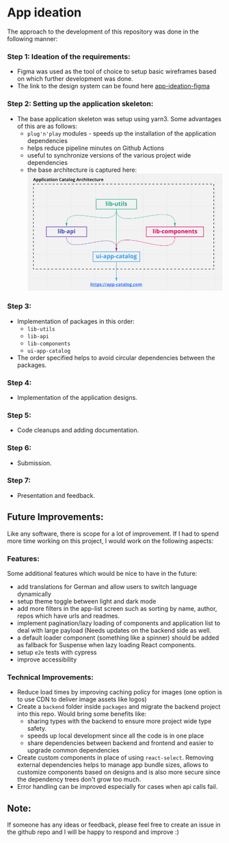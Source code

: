 # App ideation

The approach to the development of this repository was done in the following manner:

### Step 1: Ideation of the requirements:

- Figma was used as the tool of choice to setup basic wireframes based on which further development was done.
- The link to the design system can be found here [app-ideation-figma](/app-ideation/app-ideation-design-system.fig)

### Step 2: Setting up the application skeleton:

- The base application skeleton was setup using yarn3. Some advantages of this are as follows:
    - `plug'n'play` modules - speeds up the installation of the application dependencies
    - helps reduce pipeline minutes on Github Actions
    - useful to synchronize versions of the various project wide dependencies
    - the base architecture is captured here: ![img.png](img.png)

### Step 3:

- Implementation of packages in this order:
    - `lib-utils`
    - `lib-api`
    - `lib-components`
    - `ui-app-catalog`
- The order specified helps to avoid circular dependencies between the packages.

### Step 4:

- Implementation of the application designs.

### Step 5:

- Code cleanups and adding documentation.

### Step 6:

- Submission.

### Step 7:

- Presentation and feedback.

## Future Improvements:

Like any software, there is scope for a lot of improvement. If I had to spend more time working on this project, I would
work on the following aspects:

### Features:

Some additional features which would be nice to have in the future:

- add translations for German and allow users to switch language dynamically
- setup theme toggle between light and dark mode
- add more filters in the app-list screen such as sorting by name, author, repos which have urls and readmes.
- implement pagination/lazy loading of components and application list to deal with large payload (Needs updates on the
  backend side as well.
- a default loader component (something like a spinner) should be added as fallback for Suspense when lazy loading React
  components.
- setup `e2e` tests with cypress
- improve accessibility

### Technical Improvements:

- Reduce load times by improving caching policy for images (one option is to use CDN to deliver image assets like logos)
- Create a `backend` folder inside `packages` and migrate the backend project into this repo. Would bring some benefits
  like:
    - sharing types with the backend to ensure more project wide type safety.
    - speeds up local development since all the code is in one place
    - share dependencies between backend and frontend and easier to upgrade common dependencies
- Create custom components in place of using `react-select`. Removing external dependencies helps to manage app bundle
  sizes, allows to customize components based on designs and is also more secure since the dependency trees don't grow
  too much.
- Error handling can be improved especially for cases when api calls fail.

## Note:

If someone has any ideas or feedback, please feel free to create an issue in the github repo and I will be happy to
respond and improve :)
